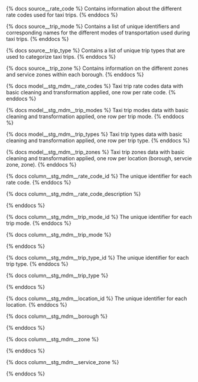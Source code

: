 {% docs source__rate_code %}
Contains information about the different rate codes used for taxi trips.
{% enddocs %}

{% docs source__trip_mode %}
Contains a list of unique identifiers and corresponding names for the different modes of transportation used during taxi trips.
{% enddocs %}

{% docs source__trip_type %}
Contains a list of unique trip types that are used to categorize taxi trips.
{% enddocs %}

{% docs source__trip_zone %}
Contains information on the different zones and service zones within each borough.
{% enddocs %}

{% docs model__stg_mdm__rate_codes %}
Taxi trip rate codes data with basic cleaning and transformation applied, one row per rate code.
{% enddocs %}

{% docs model__stg_mdm__trip_modes %}
Taxi trip modes data with basic cleaning and transformation applied, one row per trip mode.
{% enddocs %}

{% docs model__stg_mdm__trip_types %}
Taxi trip types data with basic cleaning and transformation applied, one row per trip type.
{% enddocs %}

{% docs model__stg_mdm__trip_zones %}
Taxi trip zones data with basic cleaning and transformation applied, one row per location (borough, servcie zone, zone).
{% enddocs %}

{% docs column__stg_mdm__rate_code_id %}
The unique identifier for each rate code.
{% enddocs %}

{% docs column__stg_mdm__rate_code_description %}

{% enddocs %}

{% docs column__stg_mdm__trip_mode_id %}
The unique identifier for each trip mode.
{% enddocs %}

{% docs column__stg_mdm__trip_mode %}

{% enddocs %}

{% docs column__stg_mdm__trip_type_id %}
The unique identifier for each trip type.
{% enddocs %}

{% docs column__stg_mdm__trip_type %}

{% enddocs %}

{% docs column__stg_mdm__location_id %}
The unique identifier for each location.
{% enddocs %}

{% docs column__stg_mdm__borough %}

{% enddocs %}

{% docs column__stg_mdm__zone %}

{% enddocs %}

{% docs column__stg_mdm__service_zone %}

{% enddocs %}
